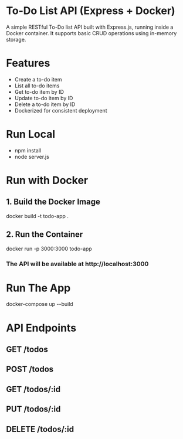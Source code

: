 # To-Do List API (Express + Docker)

A simple RESTful To-Do list API built with Express.js, running inside a Docker container.
It supports basic CRUD operations using in-memory storage.

# Features
- Create a to-do item
- List all to-do items
- Get to-do item by ID
- Update to-do item by ID
- Delete a to-do item by ID
- Dockerized for consistent deployment

# Run Local
- npm install
- node server.js

      
#  Run with Docker
## 1. Build the Docker Image
  docker build -t todo-app .
## 2. Run the Container
  docker run -p 3000:3000 todo-app
### The API will be available at http://localhost:3000

# Run The App
docker-compose up --build

#  API Endpoints
##  GET /todos
##  POST /todos
##  GET /todos/:id
##  PUT /todos/:id
##  DELETE /todos/:id
